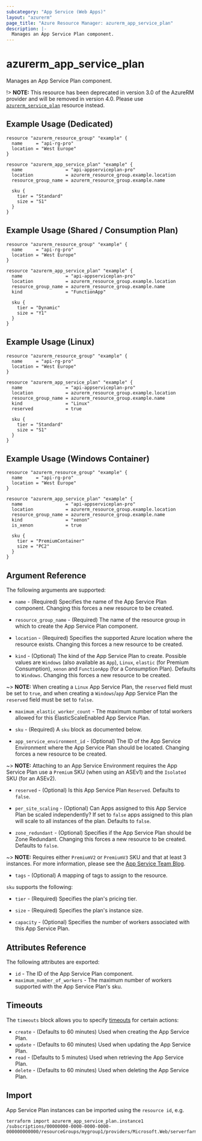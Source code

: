 ```yaml
---
subcategory: "App Service (Web Apps)"
layout: "azurerm"
page_title: "Azure Resource Manager: azurerm_app_service_plan"
description: |-
  Manages an App Service Plan component.
---
```


# azurerm_app_service_plan

Manages an App Service Plan component.

!> **NOTE:** This resource has been deprecated in version 3.0 of the AzureRM provider and will be removed in version 4.0. Please use [`azurerm_service_plan`](https://registry.terraform.io/providers/hashicorp/azurerm/latest/docs/resources/service_plan) resource instead.

## Example Usage (Dedicated)

```hcl
resource "azurerm_resource_group" "example" {
  name     = "api-rg-pro"
  location = "West Europe"
}

resource "azurerm_app_service_plan" "example" {
  name                = "api-appserviceplan-pro"
  location            = azurerm_resource_group.example.location
  resource_group_name = azurerm_resource_group.example.name

  sku {
    tier = "Standard"
    size = "S1"
  }
}
```

## Example Usage (Shared / Consumption Plan)

```hcl
resource "azurerm_resource_group" "example" {
  name     = "api-rg-pro"
  location = "West Europe"
}

resource "azurerm_app_service_plan" "example" {
  name                = "api-appserviceplan-pro"
  location            = azurerm_resource_group.example.location
  resource_group_name = azurerm_resource_group.example.name
  kind                = "FunctionApp"

  sku {
    tier = "Dynamic"
    size = "Y1"
  }
}
```

## Example Usage (Linux)

```hcl
resource "azurerm_resource_group" "example" {
  name     = "api-rg-pro"
  location = "West Europe"
}

resource "azurerm_app_service_plan" "example" {
  name                = "api-appserviceplan-pro"
  location            = azurerm_resource_group.example.location
  resource_group_name = azurerm_resource_group.example.name
  kind                = "Linux"
  reserved            = true

  sku {
    tier = "Standard"
    size = "S1"
  }
}
```

## Example Usage (Windows Container)

```hcl
resource "azurerm_resource_group" "example" {
  name     = "api-rg-pro"
  location = "West Europe"
}

resource "azurerm_app_service_plan" "example" {
  name                = "api-appserviceplan-pro"
  location            = azurerm_resource_group.example.location
  resource_group_name = azurerm_resource_group.example.name
  kind                = "xenon"
  is_xenon            = true

  sku {
    tier = "PremiumContainer"
    size = "PC2"
  }
}
```

## Argument Reference

The following arguments are supported:

* `name` - (Required) Specifies the name of the App Service Plan component. Changing this forces a new resource to be created.

* `resource_group_name` - (Required) The name of the resource group in which to create the App Service Plan component.

* `location` - (Required) Specifies the supported Azure location where the resource exists. Changing this forces a new resource to be created.

* `kind` - (Optional) The kind of the App Service Plan to create. Possible values are `Windows` (also available as `App`), `Linux`, `elastic` (for Premium Consumption), `xenon` and `FunctionApp` (for a Consumption Plan). Defaults to `Windows`. Changing this forces a new resource to be created.

~> **NOTE:** When creating a `Linux` App Service Plan, the `reserved` field must be set to `true`, and when creating a `Windows`/`app` App Service Plan the `reserved` field must be set to `false`.

* `maximum_elastic_worker_count` - The maximum number of total workers allowed for this ElasticScaleEnabled App Service Plan.

* `sku` - (Required) A `sku` block as documented below.

* `app_service_environment_id` - (Optional) The ID of the App Service Environment where the App Service Plan should be located. Changing forces a new resource to be created.

~> **NOTE:** Attaching to an App Service Environment requires the App Service Plan use a `Premium` SKU (when using an ASEv1) and the `Isolated` SKU (for an ASEv2).

* `reserved` - (Optional) Is this App Service Plan `Reserved`. Defaults to `false`.

* `per_site_scaling` - (Optional) Can Apps assigned to this App Service Plan be scaled independently? If set to `false` apps assigned to this plan will scale to all instances of the plan.  Defaults to `false`.

* `zone_redundant` - (Optional) Specifies if the App Service Plan should be Zone Redundant. Changing this forces a new resource to be created. Defaults to `false`.

~> **NOTE:** Requires either `PremiumV2` or `PremiumV3` SKU and that at least 3 instances. For more information, please see the [App Service Team Blog](https://azure.github.io/AppService/2021/08/25/App-service-support-for-availability-zones.html).

* `tags` - (Optional) A mapping of tags to assign to the resource.

`sku` supports the following:

* `tier` - (Required) Specifies the plan's pricing tier.

* `size` - (Required) Specifies the plan's instance size.

* `capacity` - (Optional) Specifies the number of workers associated with this App Service Plan.

## Attributes Reference

The following attributes are exported:

* `id` - The ID of the App Service Plan component.
* `maximum_number_of_workers` - The maximum number of workers supported with the App Service Plan's sku.

## Timeouts

The `timeouts` block allows you to specify [timeouts](https://www.terraform.io/language/resources/syntax#operation-timeouts) for certain actions:

* `create` - (Defaults to 60 minutes) Used when creating the App Service Plan.
* `update` - (Defaults to 60 minutes) Used when updating the App Service Plan.
* `read` - (Defaults to 5 minutes) Used when retrieving the App Service Plan.
* `delete` - (Defaults to 60 minutes) Used when deleting the App Service Plan.

## Import

App Service Plan instances can be imported using the `resource id`, e.g.

```shell
terraform import azurerm_app_service_plan.instance1 /subscriptions/00000000-0000-0000-0000-000000000000/resourceGroups/mygroup1/providers/Microsoft.Web/serverfarms/instance1
```

